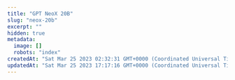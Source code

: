 ```yaml
---
title: "GPT NeoX 20B"
slug: "neox-20b"
excerpt: ""
hidden: true
metadata: 
  image: []
  robots: "index"
createdAt: "Sat Mar 25 2023 02:32:31 GMT+0000 (Coordinated Universal Time)"
updatedAt: "Sat Mar 25 2023 17:17:16 GMT+0000 (Coordinated Universal Time)"
---
```

